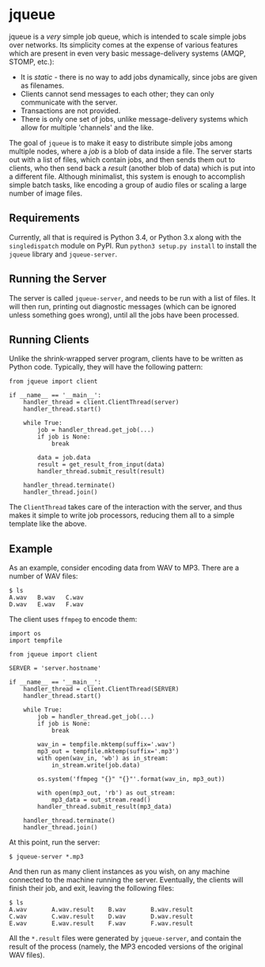# jqueue

jqueue is a *very* simple job queue, which is intended to scale simple jobs
over networks. Its simplicity comes at the expense of various features which
are present in even very basic message-delivery systems (AMQP, STOMP, etc.):

 - It is *static* - there is no way to add jobs dynamically, since jobs are 
   given as filenames.
 - Clients cannot send messages to each other; they can only communicate with
   the server.
 - Transactions are not provided.
 - There is only one set of jobs, unlike message-delivery systems which allow
   for multiple 'channels' and the like.

The goal of `jqueue` is to make it easy to distribute simple jobs among
multiple nodes, where a *job* is a blob of data inside a file. The server
starts out with a list of files, which contain jobs, and then sends them
out to clients, who then send back a *result* (another blob of data) which
is put into a different file. Although minimalist, this system is enough
to accomplish simple batch tasks, like encoding a group of audio files or
scaling a large number of image files.

## Requirements

Currently, all that is required is Python 3.4, or Python 3.x along with the
`singledispatch` module on PyPI. Run `python3 setup.py install` to install
the `jqueue` library and `jqueue-server`.

## Running the Server

The server is called `jqueue-server`, and needs to be run with a list of
files. It will then run, printing out diagnostic messages (which can be
ignored unless something goes wrong), until all the jobs have been processed.

## Running Clients

Unlike the shrink-wrapped server program, clients have to be written as Python
code. Typically, they will have the following pattern:

    from jqueue import client

    if __name__ == '__main__':
        handler_thread = client.ClientThread(server)
        handler_thread.start()

        while True:
            job = handler_thread.get_job(...)
            if job is None:
                break

            data = job.data
            result = get_result_from_input(data)
            handler_thread.submit_result(result)

        handler_thread.terminate()
        handler_thread.join()

The `ClientThread` takes care of the interaction with the server, and thus
makes it simple to write job processors, reducing them all to a simple
template like the above.

## Example

As an example, consider encoding data from WAV to MP3. There are a number of
WAV files:

    $ ls
    A.wav   B.wav   C.wav
    D.wav   E.wav   F.wav

The client uses ``ffmpeg`` to encode them:

    import os
    import tempfile

    from jqueue import client

    SERVER = 'server.hostname'

    if __name__ == '__main__':
        handler_thread = client.ClientThread(SERVER)
        handler_thread.start()

        while True:
            job = handler_thread.get_job(...)
            if job is None:
                break

            wav_in = tempfile.mktemp(suffix='.wav')
            mp3_out = tempfile.mktemp(suffix='.mp3')
            with open(wav_in, 'wb') as in_stream:
                in_stream.write(job.data)

            os.system('ffmpeg "{}" "{}"'.format(wav_in, mp3_out))

            with open(mp3_out, 'rb') as out_stream:
                mp3_data = out_stream.read()
            handler_thread.submit_result(mp3_data)

        handler_thread.terminate()
        handler_thread.join()

At this point, run the server:

    $ jqueue-server *.mp3

And then run as many client instances as you wish, on any machine connected
to the machine running the server. Eventually, the clients will finish their
job, and exit, leaving the following files:

    $ ls
    A.wav       A.wav.result    B.wav       B.wav.result
    C.wav       C.wav.result    D.wav       D.wav.result
    E.wav       E.wav.result    F.wav       F.wav.result

All the `*.result` files were generated by `jqueue-server`, and contain the
result of the process (namely, the MP3 encoded versions of the original WAV
files).
